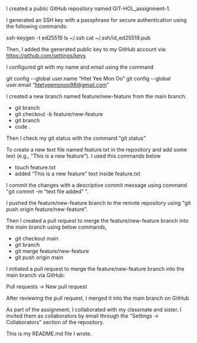 I created a public GitHub repository named GIT-HOL_assignment-1.

I generated an SSH key with a passphrase for secure authentication using the following commands:

ssh-keygen -t ed25519
ls ~/.ssh
cat ~/.ssh/id_ed25519.pub

Then, I added the generated public key to my GitHub account via:
https://github.com/settings/keys


I configured git with my name and email using the command

git config --global user.name “Htet Yee Mon Oo”
git config --global user.email “htetyeemonoo98@gmail.com”


I created a new branch named feature/new-feature from the main branch. 

- git branch
- git checkout -b feature/new-feature
- git branch
- code .

Then I check my git status with the command "git status"

To create a new text file named feature.txt in the repository and add some text (e.g., "This is a new feature"). I used this commands below
- touch feature.txt
- added “This is a new feature” text inside feature.txt

I commit the changes with a descriptive commit message using command "git commit -m “text file added” ".

I pushed the feature/new-feature branch to the remote repository using "git push origin feature/new-feature". 

Then I created a pull request to merge the feature/new-feature branch into the main branch using below commands,

- git checkout main
- git branch
- git merge feature/new-feature
- git push origin main 

I initiated a pull request to merge the feature/new-feature branch into the main branch via GitHub:

Pull requests → New pull request

After reviewing the pull request, I merged it into the main branch on GitHub

As part of the assignment, I collaborated with my classmate and sister. I invited them as collaborators by email through the "Settings → Collaborators" section of the repository.

This is my README.md file I wrote.
